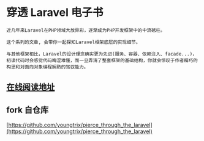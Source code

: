 # 穿透 Laravel 电子书

	
	近几年来Laravel在PHP领域大放异彩，逐渐成为PHP开发框架中的中流砥柱。
	
	这个系列的文章, 会带你一起探知Laravel框架底层的实现细节。
	
	与其他框架相比，Laravel的设计理念确实更为先进(服务、容器、依赖注入、facade...)，
	初读代码时会感觉代码晦涩难懂，而一旦弄清了整套框架的基础结构，你就会惊叹于作者精巧的构思和对面向对象编程娴熟的驾驭能力。
	


## [在线阅读地址](https://laravel.wonyes.org)

## fork 自仓库 

[https://github.com/youngtrix/pierce_through_the_laravel](https://github.com/youngtrix/pierce_through_the_laravel)


